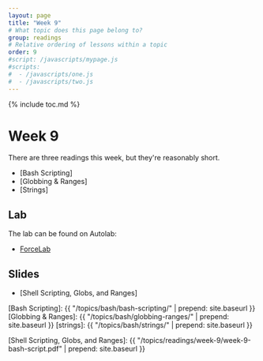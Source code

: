 ```yaml
---
layout: page
title: "Week 9"
# What topic does this page belong to?
group: readings
# Relative ordering of lessons within a topic
order: 9
#script: /javascripts/mypage.js
#scripts:
#  - /javascripts/one.js
#  - /javascripts/two.js
---
```



{% include toc.md %}

# Week 9
There are three readings this week, but they're reasonably short.

- [Bash Scripting]
- [Globbing & Ranges]
- [Strings]

## Lab

The lab can be found on Autolab:

- [ForceLab](https://autolab.andrew.cmu.edu/courses/07131-f21/assessments/forcelab)

## Slides

- [Shell Scripting, Globs, and Ranges]

[Bash Scripting]:    {{ "/topics/bash/bash-scripting/"  | prepend: site.baseurl }}
[Globbing & Ranges]: {{ "/topics/bash/globbing-ranges/" | prepend: site.baseurl }}
[strings]:           {{ "/topics/bash/strings/"         | prepend: site.baseurl }}

[Shell Scripting, Globs, and Ranges]:        {{ "/topics/readings/week-9/week-9-bash-script.pdf" | prepend: site.baseurl }}